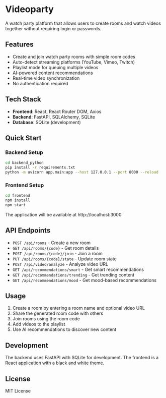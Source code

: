 # Videoparty

A watch party platform that allows users to create rooms and watch videos together without requiring login or passwords.

## Features

- Create and join watch party rooms with simple room codes
- Auto-detect streaming platforms (YouTube, Vimeo, Twitch)
- Playlist mode for queuing multiple videos
- AI-powered content recommendations
- Real-time video synchronization
- No authentication required

## Tech Stack

- **Frontend**: React, React Router DOM, Axios
- **Backend**: FastAPI, SQLAlchemy, SQLite
- **Database**: SQLite (development)

## Quick Start

### Backend Setup

```bash
cd backend_python
pip install -r requirements.txt
python -m uvicorn app.main:app --host 127.0.0.1 --port 8000 --reload
```

### Frontend Setup

```bash
cd frontend
npm install
npm start
```

The application will be available at http://localhost:3000

## API Endpoints

- `POST /api/rooms` - Create a new room
- `GET /api/rooms/{code}` - Get room details
- `POST /api/rooms/{code}/join` - Join a room
- `PUT /api/rooms/{code}/state` - Update room state
- `POST /api/video/analyze` - Analyze video URL
- `GET /api/recommendations/smart` - Get smart recommendations
- `GET /api/recommendations/trending` - Get trending content
- `GET /api/recommendations/mood` - Get mood-based recommendations

## Usage

1. Create a room by entering a room name and optional video URL
2. Share the generated room code with others
3. Join rooms using the room code
4. Add videos to the playlist
5. Use AI recommendations to discover new content

## Development

The backend uses FastAPI with SQLite for development. The frontend is a React application with a black and white theme.

## License

MIT License
